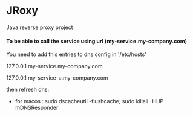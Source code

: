 # JRoxy

Java reverse proxy project 


#### To be able to call the service using url (my-service.my-company.com)
You need to add this entries to dns config in '/etc/hosts'

127.0.0.1   my-service.my-company.com

127.0.0.1   my-service-a.my-company.com

then refresh dns:
 - for macos : sudo dscacheutil -flushcache; sudo killall -HUP mDNSResponder